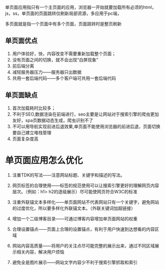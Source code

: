 单页面应用指只有一个主页面的应用，浏览器一开始就要加载所有必须的html，js，ss，单页面的页面跳转仅刷新局部资源，多应用于pc端，

多页面就是指一个页面中有多个页面，页面跳转时是整页刷新

## 单页面优点

1. 用户体验好，快，内容改变不需要重新加载整个页面；
2. 没有页面之间的切换，就不会出现“白屏现象”
3. 前后端分离
4. 减轻服务器压力——服务器只出数据
5. 共用一套后端代码——多个客户端可共用一套后端代码

## 单页面缺点

1. 首次加载耗时比较多；
2. 不利于SEO,数据渲染在前端进行，seo主要是让网站对于搜索引擎的爬虫更加友好，spa页数据动态生成，爬虫识别不了
3. 不可以用导航实现前进后退效果,单页面不能使用浏览器的前进后退，页面切换要自己建立堆栈管理
4. 页面复杂度高




# 单页面应用怎么优化

1. 注重TDK的写法——注意网站标题、关键字和描述的写法。

2. 网页标签的合理使用——标签的规范使用可以让搜索引擎更好的理解网页内容层次。（例如：h1> h2的逐级展示）尽可能使网页符合W3C的标准

3. 注重外联锚文本多样化——单页面网站不代表网站只有一个关键字，避免网站的过度优化，所以要多样化外联锚文本。（外联关键词加超链接）

4. 增加一个二级博客目录——可通过博客内容增加单页面网站的权重

5. 合理设置锚点——页面上合理的设置锚点，有利于用户快速到达想看的内容区域

6. 网站内容高质量——将用户的关注点尽可能完整的展示出来，通过不同区域展示相关内容，解决用户烦恼

7. 避免全是图片展示——网站文字内容少不利于搜索引擎抓取和索引

